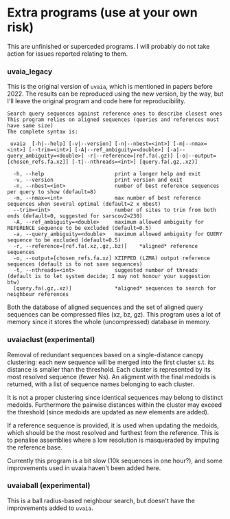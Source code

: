 # Extra programs (use at your own risk)

This are unfinished or superceded programs. I will probably do not take action for issues reported relating to them. 

### uvaia_legacy

This is the original version of `uvaia`, which is mentioned in papers before 2022. The results can be reproduced using
the new version, by the way, but I'll leave the original program and code here for reproducibility. 

```
Search query sequences against reference ones to describe closest ones
This program relies on aligned sequences (queries and references must have same size)
The complete syntax is:

 uvaia  [-h|--help] [-v|--version] [-n|--nbest=<int>] [-m|--nmax=<int>] [--trim=<int>] [-A|--ref_ambiguity=<double>] [-a|--query_ambiguity=<double>] -r|--reference=[ref.fa(.gz)] [-o|--output=[chosen_refs.fa.xz]] [-t|--nthreads=<int>] [query.fa(.gz,.xz)]

  -h, --help                       print a longer help and exit
  -v, --version                    print version and exit
  -n, --nbest=<int>                number of best reference sequences per query to show (default=8)
  -m, --nmax=<int>                 max number of best reference sequences when several optimal (default=2 x nbest)
  --trim=<int>                     number of sites to trim from both ends (default=0, suggested for sarscov2=230)
  -A, --ref_ambiguity=<double>     maximum allowed ambiguity for REFERENCE sequence to be excluded (default=0.5)
  -a, --query_ambiguity=<double>   maximum allowed ambiguity for QUERY sequence to be excluded (default=0.5)
  -r, --reference=[ref.fa(.xz,.gz,.bz)]    *aligned* reference sequences
  -o, --output=[chosen_refs.fa.xz] XZIPPED (LZMA) output reference sequences (default is to not save sequences)
  -t, --nthreads=<int>             suggested number of threads (default is to let system decide; I may not honour your suggestion btw)
  [query.fa(.gz,.xz)]              *aligned* sequences to search for neighbour references
```

Both the database of aligned sequences and the set of aligned query sequences can be compressed files (xz, bz, gz). 
This program uses a lot of memory since it stores the whole (uncompressed) database in memory.

### uvaiaclust (experimental)

Removal of redundant sequences based on a single-distance canopy clustering: each new sequence will be merged into the
first cluster s.t. its distance is smaller than the threshold. Each cluster is represented by its most resolved sequence
(fewer Ns). An aligment with the final medoids is returned, with a list of sequence names belonging to each cluster. 

It is not a proper clustering since identical sequences may belong to distinct medoids. 
Furthermore the pairwise distances within the cluster may exceed the threshold (since medoids are updated as new
elements are added). 

If a reference sequence is provided, it is used when updating the medoids, which should be the most resolved and
furthest from the reference. 
This is to penalise assemblies where a low resolution is masqueraded by imputing the reference base.

Currently this program is a bit slow (10k sequences in one hour?), and some improvements used in uvaia haven't been added
here.

### uvaiaball (experimental)

This is a ball radius-based neighbour search, but doesn't have the improvements added to `uvaia`.
